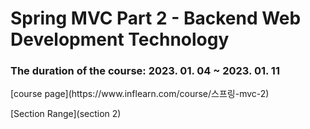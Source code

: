 <h1>Spring MVC Part 2 - Backend Web Development Technology</h1>
<h3>The duration of the course: 2023. 01. 04 ~ 2023. 01. 11</h3>
[course page](https://www.inflearn.com/course/스프링-mvc-2)

[Section Range](section 2)
